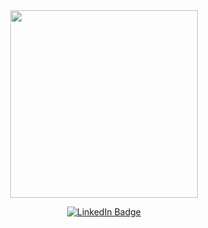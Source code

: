 <div id="header" align="center">
  <kbd><img src="https://media.giphy.com/media/USV0ym3bVWQJJmNu3N/giphy.gif" width="300"/></kbd><p></p>
  <div id="badges">
    <a href="https://in.linkedin.com/in/chitrank-dave-70964ba1">
      <img src="https://img.shields.io/badge/LinkedIn-blue?style=for-the-badge&logo=linkedin&logoColor=white" alt="LinkedIn Badge"/>
    </a>
  </div>
  <img src="https://komarev.com/ghpvc/?username=chitrankd&label=Profile%20views&color=0e75b6&style=flat" alt=""/>
</div>


<!--
## :hammer_and_wrench: Projects
- :rocket: [NLP-Rx-Whisperer](https://github.com/chitrankd/NLP-Rx-Whisperer) – NLP-based extraction of medicine instructions
-->

<!-- ## :chart_with_upwards_trend: Stats -->
<!-- ![Chitrank's GitHub stats](https://github-readme-stats.vercel.app/api?username=chitrankd&show_icons=true&theme=tokyonight) -->

<!-- ![Top Langs](https://github-readme-stats.vercel.app/api/top-langs/?username=chitrankd&layout=compact) -->


<!--
**chitrankd/chitrankd** is a ✨ _special_ ✨ repository because its `README.md` (this file) appears on your GitHub profile.

Here are some ideas to get you started:

- 🔭 I’m currently working on ...
- 🌱 I’m currently learning ...
- 👯 I’m looking to collaborate on ...
- 🤔 I’m looking for help with ...
- 💬 Ask me about ...
- 📫 How to reach me: ...
- 😄 Pronouns: ...
- ⚡ Fun fact: ...
-->
